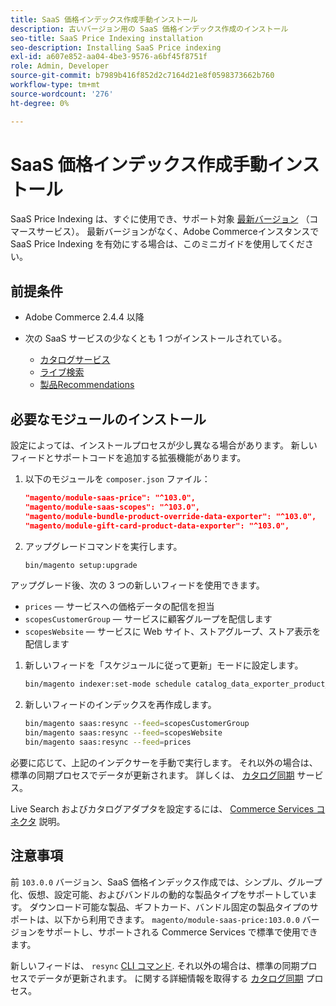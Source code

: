 ```yaml
---
title: SaaS 価格インデックス作成手動インストール
description: 古いバージョン用の SaaS 価格インデックス作成のインストール
seo-title: SaaS Price Indexing installation
seo-description: Installing SaaS Price indexing
exl-id: a607e852-aa04-4be3-9576-a6bf45f8751f
role: Admin, Developer
source-git-commit: b7989b416f852d2c7164d21e8f0598373662b760
workflow-type: tm+mt
source-wordcount: '276'
ht-degree: 0%

---
```


# SaaS 価格インデックス作成手動インストール

SaaS Price Indexing は、すぐに使用でき、サポート対象 [最新バージョン](index.md#Requirements) （コマースサービス）。
最新バージョンがなく、Adobe Commerceインスタンスで SaaS Price Indexing を有効にする場合は、このミニガイドを使用してください。

## 前提条件

* Adobe Commerce 2.4.4 以降
* 次の SaaS サービスの少なくとも 1 つがインストールされている。

   * [カタログサービス](../catalog-service/overview.md)
   * [ライブ検索](../live-search/guide-overview.md)
   * [製品Recommendations](../product-recommendations/guide-overview.md)

## 必要なモジュールのインストール

設定によっては、インストールプロセスが少し異なる場合があります。
新しいフィードとサポートコードを追加する拡張機能があります。

1. 以下のモジュールを `composer.json` ファイル：

   ```json
   "magento/module-saas-price": "^103.0",
   "magento/module-saas-scopes": "^103.0",
   "magento/module-bundle-product-override-data-exporter": "^103.0",
   "magento/module-gift-card-product-data-exporter": "^103.0",
   ```

1. アップグレードコマンドを実行します。

   ```bash
   bin/magento setup:upgrade
   ```

アップグレード後、次の 3 つの新しいフィードを使用できます。

* `prices`  — サービスへの価格データの配信を担当
* `scopesCustomerGroup`  — サービスに顧客グループを配信します
* `scopesWebsite`  — サービスに Web サイト、ストアグループ、ストア表示を配信します


1. 新しいフィードを「スケジュールに従って更新」モードに設定します。

   ```bash
   bin/magento indexer:set-mode schedule catalog_data_exporter_product_prices scopes_customergroup_data_exporter scopes_website_data_exporter
   ```

1. 新しいフィードのインデックスを再作成します。

   ```bash
   bin/magento saas:resync --feed=scopesCustomerGroup
   bin/magento saas:resync --feed=scopesWebsite
   bin/magento saas:resync --feed=prices
   ```

必要に応じて、上記のインデクサーを手動で実行します。 それ以外の場合は、標準の同期プロセスでデータが更新されます。 詳しくは、 [カタログ同期](../landing/catalog-sync.md) サービス。


Live Search およびカタログアダプタを設定するには、 [Commerce Services コネクタ](https://experienceleague.adobe.com/docs/commerce-merchant-services/user-guides/integration-services/saas.html) 説明。

## 注意事項

前 `103.0.0` バージョン、SaaS 価格インデックス作成では、シンプル、グループ化、仮想、設定可能、およびバンドルの動的な製品タイプをサポートしています。
ダウンロード可能な製品、ギフトカード、バンドル固定の製品タイプのサポートは、以下から利用できます。 `magento/module-saas-price:103.0.0` バージョンをサポートし、サポートされる Commerce Services で標準で使用できます。

新しいフィードは、 `resync` [CLI コマンド](../landing/catalog-sync.md#resynccmdline). それ以外の場合は、標準の同期プロセスでデータが更新されます。 に関する詳細情報を取得する [カタログ同期](../landing/catalog-sync.md) プロセス。